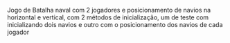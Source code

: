 Jogo de Batalha naval com 2 jogadores e posicionamento de navios na horizontal e vertical, com 2 métodos de inicialização, um de teste com inicializando dois navios e outro com o posicionamento dos navios de cada jogador